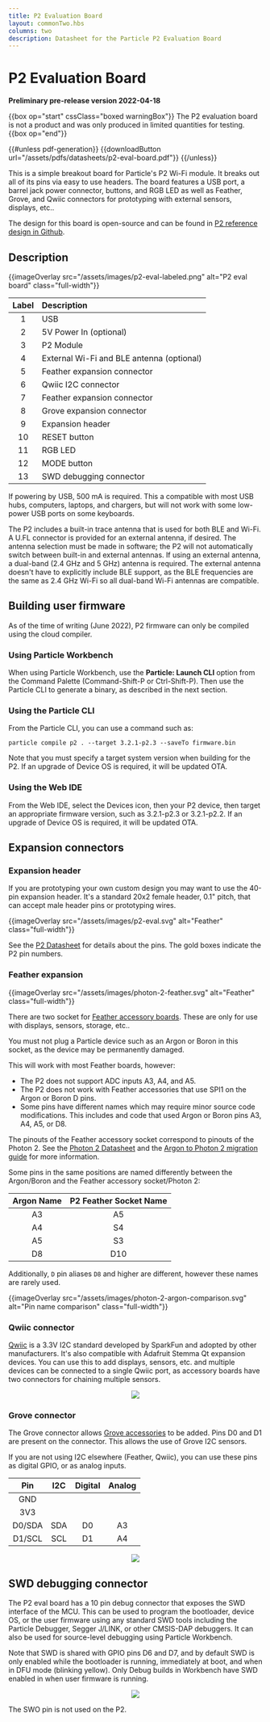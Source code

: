 ```yaml
---
title: P2 Evaluation Board
layout: commonTwo.hbs
columns: two
description: Datasheet for the Particle P2 Evaluation Board
---
```


# P2 Evaluation Board

**Preliminary pre-release version 2022-04-18**

{{box op="start" cssClass="boxed warningBox"}}
The P2 evaluation board is not a product and was only produced in limited quantities for testing.
{{box op="end"}}

{{#unless pdf-generation}}
{{downloadButton url="/assets/pdfs/datasheets/p2-eval-board.pdf"}}
{{/unless}}

This is a simple breakout board for Particle's P2 Wi-Fi module. It breaks out all of its pins via easy to use headers. The board features a USB port, a barrel jack power connector, buttons, and RGB LED as well as Feather, Grove, and Qwiic connectors for prototyping with external sensors, displays, etc..

The design for this board is open-source and can be found in [P2 reference design in Github](https://github.com/particle-iot/p2-reference-design).

## Description

{{imageOverlay src="/assets/images/p2-eval-labeled.png" alt="P2 eval board" class="full-width"}}

| Label | Description |
| :---: | :--- |
|     1 | USB |
|     2 | 5V Power In (optional) |
|     3 | P2 Module |
|     4 | External Wi-Fi and BLE antenna (optional) |
|     5 | Feather expansion connector |
|     6 | Qwiic I2C connector |
|     7 | Feather expansion connector |
|     8 | Grove expansion connector |
|     9 | Expansion header|
|    10 | RESET button |
|    11 | RGB LED |
|    12 | MODE button|
|    13 | SWD debugging connector |

If powering by USB, 500 mA is required. This a compatible with most USB hubs, computers, laptops, and chargers, but will not work with some low-power USB ports on some keyboards.
 
The P2 includes a built-in trace antenna that is used for both BLE and Wi-Fi. A U.FL connector is provided for an external antenna, if desired. The antenna selection must be made in software; the P2 will not automatically switch between built-in and external antennas. If using an external antenna, a dual-band (2.4 GHz and 5 GHz) antenna is required. The external antenna doesn't have to explicitly include BLE support, as the BLE frequencies are the same as 2.4 GHz Wi-Fi so all dual-band Wi-Fi antennas are compatible.

## Building user firmware

As of the time of writing (June 2022), P2 firmware can only be compiled using the cloud compiler.

### Using Particle Workbench

When using Particle Workbench, use the **Particle: Launch CLI** option from the Command Palette (Command-Shift-P or Ctrl-Shift-P). Then use the Particle CLI to generate a binary, as described in the next section.

### Using the Particle CLI

From the Particle CLI, you can use a command such as:

```
particle compile p2 . --target 3.2.1-p2.3 --saveTo firmware.bin
```

Note that you must specify a target system version when building for the P2. If an upgrade of Device OS is required, it will be updated OTA.

### Using the Web IDE

From the Web IDE, select the Devices icon, then your P2 device, then target an appropriate firmware version, such as 3.2.1-p2.3 or 3.2.1-p2.2. If an upgrade of Device OS is required, it will be updated OTA.

## Expansion connectors

### Expansion header

If you are prototyping your own custom design you may want to use the 40-pin expansion header. It's a standard 20x2 female header, 0.1" pitch, that can accept male header pins or prototyping wires.
    
{{imageOverlay src="/assets/images/p2-eval.svg" alt="Feather" class="full-width"}}

See the [P2 Datasheet](/reference/datasheets/wi-fi/p2-datasheet/) for details about the pins. The gold boxes indicate the P2 pin numbers.

### Feather expansion

{{imageOverlay src="/assets/images/photon-2-feather.svg" alt="Feather" class="full-width"}}

There are two socket for [Feather accessory boards](/hardware/expansion/feather/). These are only for use with displays, sensors, storage, etc.. 

You must not plug a Particle device such as an Argon or Boron in this socket, as the device may be permanently damaged.

This will work with most Feather boards, however:

- The P2 does not support ADC inputs A3, A4, and A5.
- The P2 does not work with Feather accessories that use SPI1 on the Argon or Boron D pins.
- Some pins have different names which may require minor source code modifications. This includes and code that used Argon or Boron pins A3, A4, A5, or D8.

The pinouts of the Feather accessory socket correspond to pinouts of the Photon 2. See the [Photon 2 Datasheet](/reference/datasheets/wi-fi/photon-2-datasheet/) and the [Argon to Photon 2 migration guide](/hardware/migration-guides/photon-2-argon-migration-guide/) for more information.

Some pins in the same positions are named differently between the Argon/Boron and the Feather accessory socket/Photon 2:

| Argon Name | P2 Feather Socket Name |
| :---: | :---: |
| A3 | A5 |
| A4 | S4 |
| A5 | S3 |
| D8 | D10 |

Additionally, `D` pin aliases `D8` and higher are different, however these names are rarely used.

{{imageOverlay src="/assets/images/photon-2-argon-comparison.svg" alt="Pin name comparison" class="full-width"}}


### Qwiic connector

[Qwiic](/hardware/expansion/qwiic/) is a 3.3V I2C standard developed by SparkFun and adopted by other manufacturers. It's also compatible with Adafruit Stemma Qt expansion devices. You can use this to add displays, sensors, etc. and multiple devices can be connected to a single Qwiic port, as accessory boards have two connectors for chaining multiple sensors.

<div align="center"><img src="/assets/images/qwiic/qwiic-bme280.jpg" class="small" ></div>


### Grove connector

The Grove connector allows [Grove accessories](/reference/datasheets/accessories/gen3-accessories/#grove-starter-kit) to be added. Pins D0 and D1 are present on the connector. This allows the use of Grove I2C sensors.

If you are not using I2C elsewhere (Feather, Qwiic), you can use these pins as digital GPIO, or as analog inputs.

| Pin | I2C | Digital | Analog |
| :---: | :---: | :---: | :---: |
| GND | | | |
| 3V3 | | | |
| D0/SDA | SDA | D0 | A3 |
| D1/SCL | SCL | D1 | A4 |

<div align="center"><img src="/assets/images/accessories/grove-mesh-starter-kit/temphumi.png" ></div>


## SWD debugging connector

The P2 eval board has a 10 pin debug connector that exposes the SWD interface of the MCU. This can be used to program the bootloader, device OS, or the user firmware using any standard SWD tools including the Particle Debugger, Segger J/LINK, or other CMSIS-DAP debuggers. It can also be used for source-level debugging using Particle Workbench.

Note that SWD is shared with GPIO pins D6 and D7, and by default SWD is only enabled while the bootloader is running, immediately at boot, and when in DFU mode (blinking yellow). Only Debug builds in Workbench have SWD enabled in when user firmware is running.

<div align="center"><img src="/assets/images/argon/swd-connector-pinout.png" class="small"></div>

The SWO pin is not used on the P2.
